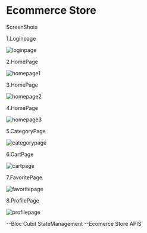 # Ecommerce Store 

ScreenShots

1.Loginpage

![loginpage](loginpage.PNG)

2.HomePage

![homepage1](homepage1.PNG)

3.HomePage

![homepage2](homepage2.PNG)

4.HomePage

![homepage3](homepage3.PNG)

5.CategoryPage

![categorypage](categorypage.PNG)

6.CartPage

![cartpage](cartpage.PNG)

7.FavoritePage

![favoritepage](favoritepage.PNG)

8.ProfilePage

![profilepage](profilepage.PNG)




--Bloc Cubit StateManagement 
--Ecomerce Store APIS
